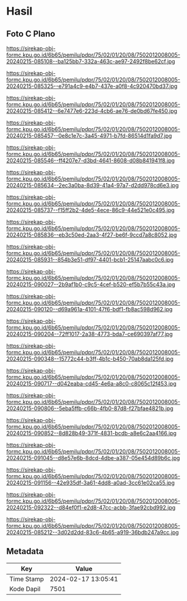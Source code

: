 # Hasil

## Foto C Plano

https://sirekap-obj-formc.kpu.go.id/6b65/pemilu/pdpr/75/02/01/20/08/7502012008005-20240215-085108--ba125bb7-332a-463c-ae97-2492f8be62cf.jpg

https://sirekap-obj-formc.kpu.go.id/6b65/pemilu/pdpr/75/02/01/20/08/7502012008005-20240215-085325--e791a4c9-e4b7-437e-a0f8-4c920470bd37.jpg

https://sirekap-obj-formc.kpu.go.id/6b65/pemilu/pdpr/75/02/01/20/08/7502012008005-20240215-085412--6e7477e6-223d-4cb6-ae76-de0bd67fe450.jpg

https://sirekap-obj-formc.kpu.go.id/6b65/pemilu/pdpr/75/02/01/20/08/7502012008005-20240215-085457--0e8c1e7c-3a45-4971-b7fd-86514d1fa9d7.jpg

https://sirekap-obj-formc.kpu.go.id/6b65/pemilu/pdpr/75/02/01/20/08/7502012008005-20240215-085546--ff4207e7-d3bd-4641-8608-d08b841941f8.jpg

https://sirekap-obj-formc.kpu.go.id/6b65/pemilu/pdpr/75/02/01/20/08/7502012008005-20240215-085634--2ec3a0ba-8d39-41a4-97a7-d2dd978cd6e3.jpg

https://sirekap-obj-formc.kpu.go.id/6b65/pemilu/pdpr/75/02/01/20/08/7502012008005-20240215-085737--f15ff2b2-4de5-4ece-86c9-44e521e0c495.jpg

https://sirekap-obj-formc.kpu.go.id/6b65/pemilu/pdpr/75/02/01/20/08/7502012008005-20240215-085836--eb3c50ed-2aa3-4f27-be6f-9ccd7a8c8052.jpg

https://sirekap-obj-formc.kpu.go.id/6b65/pemilu/pdpr/75/02/01/20/08/7502012008005-20240215-085931--854b3e51-df97-4401-bcb1-25147aabc0c6.jpg

https://sirekap-obj-formc.kpu.go.id/6b65/pemilu/pdpr/75/02/01/20/08/7502012008005-20240215-090027--2b9af1b0-c9c5-4cef-b520-ef5b7b55c43a.jpg

https://sirekap-obj-formc.kpu.go.id/6b65/pemilu/pdpr/75/02/01/20/08/7502012008005-20240215-090120--d69a961a-4101-47f6-bdf1-fb8ac598d962.jpg

https://sirekap-obj-formc.kpu.go.id/6b65/pemilu/pdpr/75/02/01/20/08/7502012008005-20240215-090204--72ff1017-2a38-4773-bda7-ce690397af77.jpg

https://sirekap-obj-formc.kpu.go.id/6b65/pemilu/pdpr/75/02/01/20/08/7502012008005-20240215-090348--15772c44-b3ff-4b1c-b450-70ab8da125fd.jpg

https://sirekap-obj-formc.kpu.go.id/6b65/pemilu/pdpr/75/02/01/20/08/7502012008005-20240215-090717--d042eaba-cd45-4e6a-a8c0-c8065c12f453.jpg

https://sirekap-obj-formc.kpu.go.id/6b65/pemilu/pdpr/75/02/01/20/08/7502012008005-20240215-090806--5eba5ffb-c66b-4fb0-87d8-f27bfae4821b.jpg

https://sirekap-obj-formc.kpu.go.id/6b65/pemilu/pdpr/75/02/01/20/08/7502012008005-20240215-090852--8d828b49-371f-4831-bcdb-a8e6c2aa4166.jpg

https://sirekap-obj-formc.kpu.go.id/6b65/pemilu/pdpr/75/02/01/20/08/7502012008005-20240215-091045--d8e57e6b-8dcd-4dbe-a387-05e454d89b6c.jpg

https://sirekap-obj-formc.kpu.go.id/6b65/pemilu/pdpr/75/02/01/20/08/7502012008005-20240215-091156--42e935df-3a61-4dd8-a0ad-3cc61e02ca55.jpg

https://sirekap-obj-formc.kpu.go.id/6b65/pemilu/pdpr/75/02/01/20/08/7502012008005-20240215-092322--d84ef0f1-e2d8-47cc-acbb-3fae92cbd992.jpg

https://sirekap-obj-formc.kpu.go.id/6b65/pemilu/pdpr/75/02/01/20/08/7502012008005-20240215-085212--3d02d2dd-83c6-4b65-a919-36bdb247a9cc.jpg


## Metadata

| Key        | Value               |
| ---------- | ------------------- |
| Time Stamp | 2024-02-17 13:05:41 |
| Kode Dapil | 7501                |



